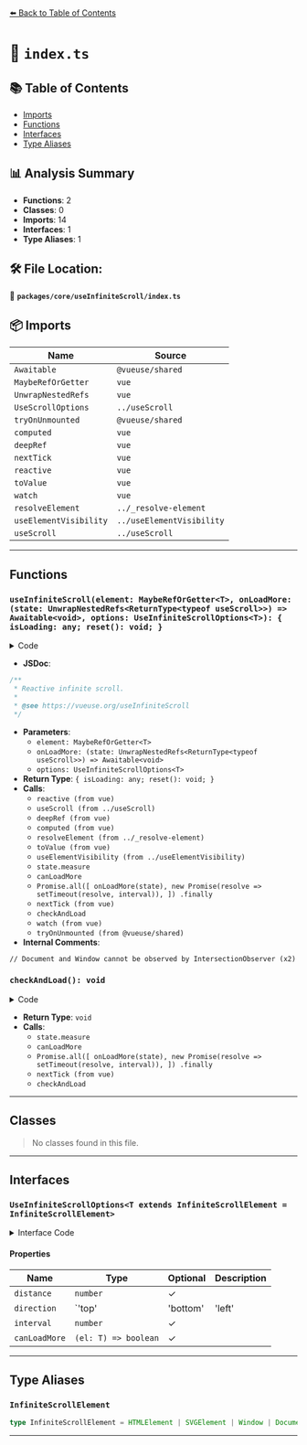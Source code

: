 [⬅️ Back to Table of Contents](../../../index.md)

# 📄 `index.ts`

## 📚 Table of Contents

- [Imports](#imports)
- [Functions](#functions)
- [Interfaces](#interfaces)
- [Type Aliases](#type-aliases)

## 📊 Analysis Summary

- **Functions**: 2
- **Classes**: 0
- **Imports**: 14
- **Interfaces**: 1
- **Type Aliases**: 1

## 🛠️ File Location:
📂 **`packages/core/useInfiniteScroll/index.ts`**

## 📦 Imports

| Name | Source |
|------|--------|
| `Awaitable` | `@vueuse/shared` |
| `MaybeRefOrGetter` | `vue` |
| `UnwrapNestedRefs` | `vue` |
| `UseScrollOptions` | `../useScroll` |
| `tryOnUnmounted` | `@vueuse/shared` |
| `computed` | `vue` |
| `deepRef` | `vue` |
| `nextTick` | `vue` |
| `reactive` | `vue` |
| `toValue` | `vue` |
| `watch` | `vue` |
| `resolveElement` | `../_resolve-element` |
| `useElementVisibility` | `../useElementVisibility` |
| `useScroll` | `../useScroll` |


---

## Functions

### `useInfiniteScroll(element: MaybeRefOrGetter<T>, onLoadMore: (state: UnwrapNestedRefs<ReturnType<typeof useScroll>>) => Awaitable<void>, options: UseInfiniteScrollOptions<T>): { isLoading: any; reset(): void; }`

<details><summary>Code</summary>

```ts
export function useInfiniteScroll<T extends InfiniteScrollElement>(
  element: MaybeRefOrGetter<T>,
  onLoadMore: (state: UnwrapNestedRefs<ReturnType<typeof useScroll>>) => Awaitable<void>,
  options: UseInfiniteScrollOptions<T> = {},
) {
  const {
    direction = 'bottom',
    interval = 100,
    canLoadMore = () => true,
  } = options

  const state = reactive(useScroll(
    element,
    {
      ...options,
      offset: {
        [direction]: options.distance ?? 0,
        ...options.offset,
      },
    },
  ))

  const promise = deepRef<any>()
  const isLoading = computed(() => !!promise.value)

  // Document and Window cannot be observed by IntersectionObserver
  const observedElement = computed<HTMLElement | SVGElement | null | undefined>(() => {
    return resolveElement(toValue(element))
  })

  const isElementVisible = useElementVisibility(observedElement)

  function checkAndLoad() {
    state.measure()

    if (!observedElement.value || !isElementVisible.value || !canLoadMore(observedElement.value as T))
      return

    const { scrollHeight, clientHeight, scrollWidth, clientWidth } = observedElement.value as HTMLElement
    const isNarrower = (direction === 'bottom' || direction === 'top')
      ? scrollHeight <= clientHeight
      : scrollWidth <= clientWidth

    if (state.arrivedState[direction] || isNarrower) {
      if (!promise.value) {
        promise.value = Promise.all([
          onLoadMore(state),
          new Promise(resolve => setTimeout(resolve, interval)),
        ])
          .finally(() => {
            promise.value = null
            nextTick(() => checkAndLoad())
          })
      }
    }
  }

  const stop = watch(
    () => [state.arrivedState[direction], isElementVisible.value],
    checkAndLoad,
    { immediate: true },
  )

  tryOnUnmounted(stop)

  return {
    isLoading,
    reset() {
      nextTick(() => checkAndLoad())
    },
  }
}
```
</details>

- **JSDoc**:
```ts
/**
 * Reactive infinite scroll.
 *
 * @see https://vueuse.org/useInfiniteScroll
 */
```

- **Parameters**:
  - `element: MaybeRefOrGetter<T>`
  - `onLoadMore: (state: UnwrapNestedRefs<ReturnType<typeof useScroll>>) => Awaitable<void>`
  - `options: UseInfiniteScrollOptions<T>`
- **Return Type**: `{ isLoading: any; reset(): void; }`
- **Calls**:
  - `reactive (from vue)`
  - `useScroll (from ../useScroll)`
  - `deepRef (from vue)`
  - `computed (from vue)`
  - `resolveElement (from ../_resolve-element)`
  - `toValue (from vue)`
  - `useElementVisibility (from ../useElementVisibility)`
  - `state.measure`
  - `canLoadMore`
  - `Promise.all([
          onLoadMore(state),
          new Promise(resolve => setTimeout(resolve, interval)),
        ])
          .finally`
  - `nextTick (from vue)`
  - `checkAndLoad`
  - `watch (from vue)`
  - `tryOnUnmounted (from @vueuse/shared)`
- **Internal Comments**:
```
// Document and Window cannot be observed by IntersectionObserver (x2)
```

### `checkAndLoad(): void`

<details><summary>Code</summary>

```ts
function checkAndLoad() {
    state.measure()

    if (!observedElement.value || !isElementVisible.value || !canLoadMore(observedElement.value as T))
      return

    const { scrollHeight, clientHeight, scrollWidth, clientWidth } = observedElement.value as HTMLElement
    const isNarrower = (direction === 'bottom' || direction === 'top')
      ? scrollHeight <= clientHeight
      : scrollWidth <= clientWidth

    if (state.arrivedState[direction] || isNarrower) {
      if (!promise.value) {
        promise.value = Promise.all([
          onLoadMore(state),
          new Promise(resolve => setTimeout(resolve, interval)),
        ])
          .finally(() => {
            promise.value = null
            nextTick(() => checkAndLoad())
          })
      }
    }
  }
```
</details>

- **Return Type**: `void`
- **Calls**:
  - `state.measure`
  - `canLoadMore`
  - `Promise.all([
          onLoadMore(state),
          new Promise(resolve => setTimeout(resolve, interval)),
        ])
          .finally`
  - `nextTick (from vue)`
  - `checkAndLoad`

---

## Classes

> No classes found in this file.


---

## Interfaces

### `UseInfiniteScrollOptions<T extends InfiniteScrollElement = InfiniteScrollElement>`

<details><summary>Interface Code</summary>

```ts
export interface UseInfiniteScrollOptions<T extends InfiniteScrollElement = InfiniteScrollElement> extends UseScrollOptions {
  /**
   * The minimum distance between the bottom of the element and the bottom of the viewport
   *
   * @default 0
   */
  distance?: number

  /**
   * The direction in which to listen the scroll.
   *
   * @default 'bottom'
   */
  direction?: 'top' | 'bottom' | 'left' | 'right'

  /**
   * The interval time between two load more (to avoid too many invokes).
   *
   * @default 100
   */
  interval?: number

  /**
   * A function that determines whether more content can be loaded for a specific element.
   * Should return `true` if loading more content is allowed for the given element,
   * and `false` otherwise.
   */
  canLoadMore?: (el: T) => boolean
}
```
</details>

#### Properties

| Name | Type | Optional | Description |
|------|------|----------|-------------|
| `distance` | `number` | ✓ |  |
| `direction` | `'top' | 'bottom' | 'left' | 'right'` | ✓ |  |
| `interval` | `number` | ✓ |  |
| `canLoadMore` | `(el: T) => boolean` | ✓ |  |


---

## Type Aliases

### `InfiniteScrollElement`

```ts
type InfiniteScrollElement = HTMLElement | SVGElement | Window | Document | null | undefined;
```


---